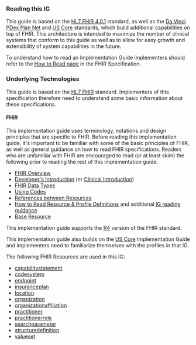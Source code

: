 ### Reading this IG

This guide is based on the [HL7 FHIR 4.0.1](http://hl7.org/fhir/R4/) standard, as well as the [Da Vinci PDex Plan Net](https://www.hl7.org/fhir/us/davinci-pdex-plan-net/) and [US Core](https://www.hl7.org/fhir/us/core/) standards, which build additional capabilities on top of FHIR. This architecture is intended to maximize the number of clinical systems that conform to this guide as well as to allow for easy growth and extensibility of system capabilities in the future.

To understand how to read an Implementation Guide implementers should refer to the [How to Read page](https://build.fhir.org/ig/FHIR/ig-guidance/readingIgs.html) in the FHIR Specification.

### Underlying Technologies
This guide is based on the [HL7 FHIR]({{site.data.fhir.path}}index.html) standard.  Implementers of this specification therefore need to understand some basic information about these specifications.

#### FHIR
This implementation guide uses terminology, notations and design principles that are
specific to FHIR.  Before reading this implementation guide, it's important to be familiar with some of the basic principles of FHIR, as well as general guidance on how to read FHIR specifications.  Readers who are unfamiliar with FHIR are encouraged to read (or at least skim) the following prior to reading the rest of this implementation guide.

* [FHIR Overview]({{site.data.fhir.path}}overview.html)
* [Developer's Introduction]({{site.data.fhir.path}}overview-dev.html) (or [Clinical Introduction]({{site.data.fhir.path}}overview-clinical.html))
* [FHIR Data Types]({{site.data.fhir.path}}datatypes.html)
* [Using Codes]({{site.data.fhir.path}}terminologies.html)
* [References between Resources]({{site.data.fhir.path}}references.html)
* [How to Read Resource & Profile Definitions]({{site.data.fhir.path}}formats.html) and additional [IG reading guidance](https://build.fhir.org/ig/FHIR/ig-guidance/readingIgs.html)
* [Base Resource]({{site.data.fhir.path}}resource.html)

This implementation guide supports the [R4]({{site.data.fhir.path}}index.html) version of the FHIR standard.

This implementation guide also builds on the [US Core]({{site.data.fhir.hl7_fhir_us_core}}) Implementation Guide and implementers need to familiarize themselves with the profiles in that IG.

The following FHIR Resources are used in this IG:

* [capabilitystatement](http://hl7.org/fhir/R4/capabilitystatement.html)
* [codesystem](http://hl7.org/fhir/R4/codesystem.html)
* [endpoint](http://hl7.org/fhir/R4/endpoint.html)
* [insuranceplan](http://hl7.org/fhir/R4/insuranceplan.html)
* [location](http://hl7.org/fhir/R4/location.html)
* [organization](http://hl7.org/fhir/R4/organization.html)
* [organizationaffiliation](http://hl7.org/fhir/R4/organizationaffiliation.html)
* [practitioner](http://hl7.org/fhir/R4/practitioner.html)
* [practitionerrole](http://hl7.org/fhir/R4/practitionerrole.html)
* [searchparameter](http://hl7.org/fhir/R4/searchparameter.html)
* [structuredefinition](http://hl7.org/fhir/R4/structuredefinition.html)
* [valueset](http://hl7.org/fhir/R4/valueset.html)